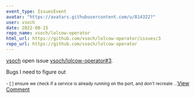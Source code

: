 ```yaml
---
event_type: IssuesEvent
avatar: "https://avatars.githubusercontent.com/u/814322?"
user: vsoch
date: 2022-08-15
repo_name: vsoch/lolcow-operator
html_url: https://github.com/vsoch/lolcow-operator/issues/3
repo_url: https://github.com/vsoch/lolcow-operator
---
```


<a href='https://github.com/vsoch' target='_blank'>vsoch</a> open issue <a href='https://github.com/vsoch/lolcow-operator/issues/3' target='_blank'>vsoch/lolcow-operator#3</a>.

<p>Bugs I need to figure out</p><small>- [ ] ensure we check if a service is already running on the port, and don't recreate...</small><a href='https://github.com/vsoch/lolcow-operator/issues/3' target='_blank'>View Comment</a>